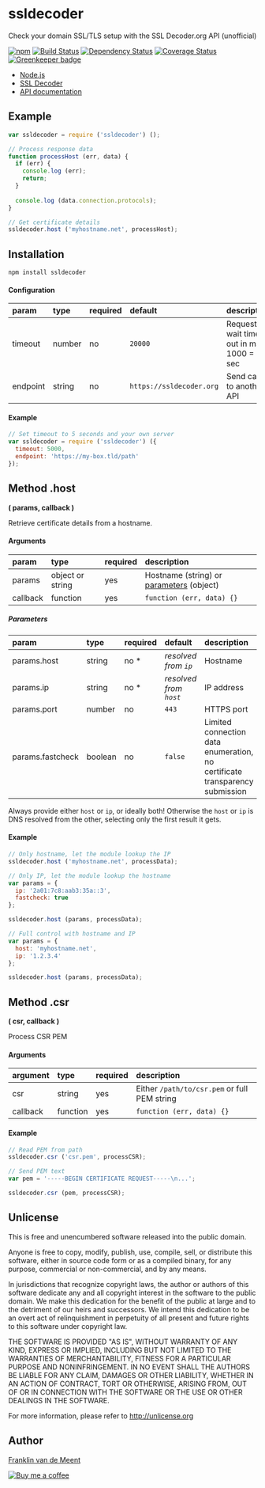 ssldecoder
==========

Check your domain SSL/TLS setup with the SSL Decoder.org API (unofficial)

[![npm](https://img.shields.io/npm/v/ssldecoder.svg?maxAge=3600)](https://github.com/fvdm/nodejs-ssldecoder/blob/master/CHANGELOG.md)
[![Build Status](https://travis-ci.org/fvdm/nodejs-ssldecoder.svg?branch=master)](https://travis-ci.org/fvdm/nodejs-ssldecoder)
[![Dependency Status](https://gemnasium.com/badges/github.com/fvdm/nodejs-ssldecoder.svg)](https://gemnasium.com/github.com/fvdm/nodejs-ssldecoder#runtime-dependencies)
[![Coverage Status](https://coveralls.io/repos/github/fvdm/nodejs-ssldecoder/badge.svg?branch=master)](https://coveralls.io/github/fvdm/nodejs-ssldecoder?branch=master)
[![Greenkeeper badge](https://badges.greenkeeper.io/fvdm/nodejs-ssldecoder.svg)](https://greenkeeper.io/)


* [Node.js](https://nodejs.org)
* [SSL Decoder](https://ssldecoder.org)
* [API documentation](https://github.com/RaymiiOrg/ssl-decoder/blob/master/README.md#json-api)


Example
-------

```js
var ssldecoder = require ('ssldecoder') ();

// Process response data
function processHost (err, data) {
  if (err) {
    console.log (err);
    return;
  }
  
  console.log (data.connection.protocols);
}

// Get certificate details
ssldecoder.host ('myhostname.net', processHost);
```


Installation
------------

`npm install ssldecoder`


#### Configuration

param    | type   | required | default                  | description
:--------|:-------|:---------|:-------------------------|:--------------------------------------
timeout  | number | no       | `20000`                  | Request wait time out in ms, 1000 = 1 sec
endpoint | string | no       | `https://ssldecoder.org` | Send calls to another API


#### Example

```js
// Set timeout to 5 seconds and your own server
var ssldecoder = require ('ssldecoder') ({
  timeout: 5000,
  endpoint: 'https://my-box.tld/path'
});
```


Method .host
------------
**( params, callback )**

Retrieve certificate details from a hostname.


#### Arguments

param    | type             | required | description
:--------|:-----------------|:---------|:-------------------------------------------------------
params   | object or string | yes      | Hostname (string) or [parameters](#parameters) (object)
callback | function         | yes      | `function (err, data) {}`


##### Parameters

param            | type    | required | default                | description
:----------------|:--------|:---------|:-----------------------|:-------------------------------
params.host      | string  | no *     | _resolved from `ip`_   | Hostname
params.ip        | string  | no *     | _resolved from `host`_ | IP address
params.port      | number  | no       | `443`                  | HTTPS port
params.fastcheck | boolean | no       | `false`                | Limited connection data enumeration, no certificate transparency submission


Always provide either `host` or `ip`, or ideally both!
Otherwise the `host` or `ip` is DNS resolved from the other,
selecting only the first result it gets.


#### Example

```js
// Only hostname, let the module lookup the IP
ssldecoder.host ('myhostname.net', processData);

// Only IP, let the module lookup the hostname
var params = {
  ip: '2a01:7c8:aab3:35a::3',
  fastcheck: true
};

ssldecoder.host (params, processData);

// Full control with hostname and IP
var params = {
  host: 'myhostname.net',
  ip: '1.2.3.4'
};

ssldecoder.host (params, processData);
```


Method .csr
-----------
**( csr, callback )**

Process CSR PEM


#### Arguments

argument | type     | required | description
:--------|:---------|:---------|:--------------------------------------------
csr      | string   | yes      | Either `/path/to/csr.pem` or full PEM string
callback | function | yes      | `function (err, data) {}`


#### Example

```js
// Read PEM from path
ssldecoder.csr ('csr.pem', processCSR);

// Send PEM text
var pem = '-----BEGIN CERTIFICATE REQUEST-----\n...';

ssldecoder.csr (pem, processCSR);
```


Unlicense
---------

This is free and unencumbered software released into the public domain.

Anyone is free to copy, modify, publish, use, compile, sell, or
distribute this software, either in source code form or as a compiled
binary, for any purpose, commercial or non-commercial, and by any
means.

In jurisdictions that recognize copyright laws, the author or authors
of this software dedicate any and all copyright interest in the
software to the public domain. We make this dedication for the benefit
of the public at large and to the detriment of our heirs and
successors. We intend this dedication to be an overt act of
relinquishment in perpetuity of all present and future rights to this
software under copyright law.

THE SOFTWARE IS PROVIDED "AS IS", WITHOUT WARRANTY OF ANY KIND,
EXPRESS OR IMPLIED, INCLUDING BUT NOT LIMITED TO THE WARRANTIES OF
MERCHANTABILITY, FITNESS FOR A PARTICULAR PURPOSE AND NONINFRINGEMENT.
IN NO EVENT SHALL THE AUTHORS BE LIABLE FOR ANY CLAIM, DAMAGES OR
OTHER LIABILITY, WHETHER IN AN ACTION OF CONTRACT, TORT OR OTHERWISE,
ARISING FROM, OUT OF OR IN CONNECTION WITH THE SOFTWARE OR THE USE OR
OTHER DEALINGS IN THE SOFTWARE.

For more information, please refer to <http://unlicense.org>


Author
------

[Franklin van de Meent](https://frankl.in)

[![Buy me a coffee](https://frankl.in/u/kofi/kofi-readme.png)](https://ko-fi.com/franklin)
